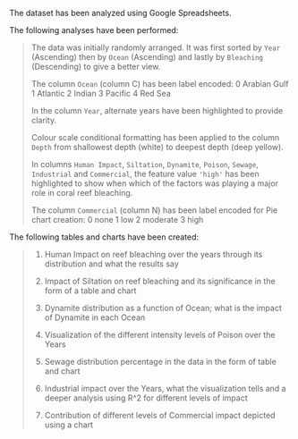 The dataset has been analyzed using Google Spreadsheets.

The following analyses have been performed:

> The data was initially randomly arranged. It was first sorted by `Year` (Ascending) then by `Ocean` (Ascending) and lastly by `Bleaching` (Descending) to give a better view.
> 
> The column `Ocean` (column C) has been label encoded:
> 0 Arabian Gulf
> 1 Atlantic
> 2 Indian
> 3 Pacific
> 4 Red Sea
> 
> In the column `Year`, alternate years have been highlighted to provide clarity.
> 
> Colour scale conditional formatting has been applied to the column `Depth` from shallowest depth (white) to deepest depth (deep yellow).
> 
> In columns `Human Impact`,	`Siltation`,	`Dynamite`,	`Poison`,	`Sewage`,	`Industrial`	and `Commercial`, the feature value `'high'` has been highlighted to show when which of the factors was playing a major role in coral reef bleaching.
> 
> The column `Commercial` (column N) has been label encoded for Pie chart creation:
> 0 none
> 1 low
> 2 moderate
> 3 high

The following tables and charts have been created:

> 1. Human Impact on reef bleaching over the years through its distribution and what the results say
> 
> 2. Impact of Siltation on reef bleaching and its significance in the form of a table and chart
> 
> 3. Dynamite distribution as a function of Ocean; what is the impact of Dynamite in each Ocean
> 
> 4. Visualization of the different intensity levels of Poison over the Years
> 
> 5. Sewage distribution percentage in the data in the form of table and chart
> 
> 6. Industrial impact over the Years, what the visualization tells and a deeper analysis using R^2 for different levels of impact
> 
> 7. Contribution of different levels of Commercial impact depicted using a chart
